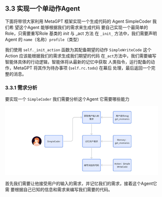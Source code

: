 ## 3.3 实现一个单动作Agent

下面将带领大家利用 MetaGPT 框架实现一个生成代码的 Agent SimpleCoder 我们希 望这个Agent 能够根据我们的需求来生成代码 要自己实现一个最简单的Role，只需要重写Role 基类的 _init_ 与 _act 方法 在 `_init_` 方法中，我们需要声明 Agent 的 `name`（名称）`profile`（类型）

我们使用 `self._init_action` 函数为其配备期望的动作 `SimpleWriteCode` 这个Action 应该能根据我们的需求生成我们期望的代码 在`_act`方法中，我们需要编写智能体具体的行动逻辑，智能体将从最新的记忆中获取 人类指令，运行配备的动作，MetaGPT 将其作为待办事项 (`self.rc.todo`) 在幕后 处理，最后返回一个完整的消息。

### 3.3.1 需求分析

要实现一个 `SimpleCoder` 我们需要分析这个Agent 它需要哪些能力

![analyse](/docs/chapter3/img/analyse.png)

首先我们需要让他接受用户的输入的需求，并记忆我们的需求，接着这个Agent它需 要根据自己已知的信息和需求来编写我们需要的代码。